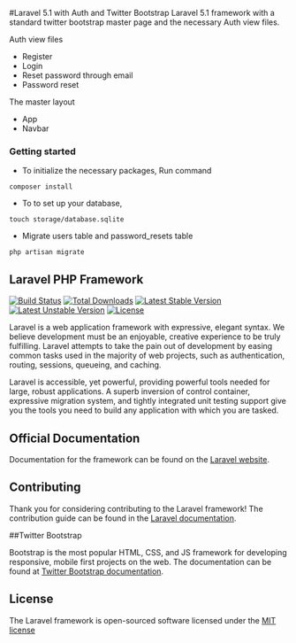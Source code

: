 #Laravel 5.1 with Auth and Twitter Bootstrap
Laravel 5.1 framework with a standard twitter bootstrap master page and the necessary Auth view files.

Auth view files
- Register
- Login
- Reset password through email
- Password reset

The master layout  
- App 
- Navbar

### Getting started

- To initialize the necessary packages, Run command
```
composer install
```
- To to set up your database,
```
touch storage/database.sqlite
```
- Migrate users table and password_resets table
```
php artisan migrate
```

## Laravel PHP Framework

[![Build Status](https://travis-ci.org/laravel/framework.svg)](https://travis-ci.org/laravel/framework)
[![Total Downloads](https://poser.pugx.org/laravel/framework/downloads.svg)](https://packagist.org/packages/laravel/framework)
[![Latest Stable Version](https://poser.pugx.org/laravel/framework/v/stable.svg)](https://packagist.org/packages/laravel/framework)
[![Latest Unstable Version](https://poser.pugx.org/laravel/framework/v/unstable.svg)](https://packagist.org/packages/laravel/framework)
[![License](https://poser.pugx.org/laravel/framework/license.svg)](https://packagist.org/packages/laravel/framework)

Laravel is a web application framework with expressive, elegant syntax. We believe development must be an enjoyable, creative experience to be truly fulfilling. Laravel attempts to take the pain out of development by easing common tasks used in the majority of web projects, such as authentication, routing, sessions, queueing, and caching.

Laravel is accessible, yet powerful, providing powerful tools needed for large, robust applications. A superb inversion of control container, expressive migration system, and tightly integrated unit testing support give you the tools you need to build any application with which you are tasked.

## Official Documentation

Documentation for the framework can be found on the [Laravel website](http://laravel.com/docs).

## Contributing

Thank you for considering contributing to the Laravel framework! The contribution guide can be found in the [Laravel documentation](http://laravel.com/docs/contributions).

##Twitter Bootstrap

Bootstrap is the most popular HTML, CSS, and JS framework for developing responsive, mobile first projects on the web. The documentation can be found at [Twitter Bootstrap documentation](https://bootstrapdocs.com/).

## License

The Laravel framework is open-sourced software licensed under the [MIT license](http://opensource.org/licenses/MIT)
